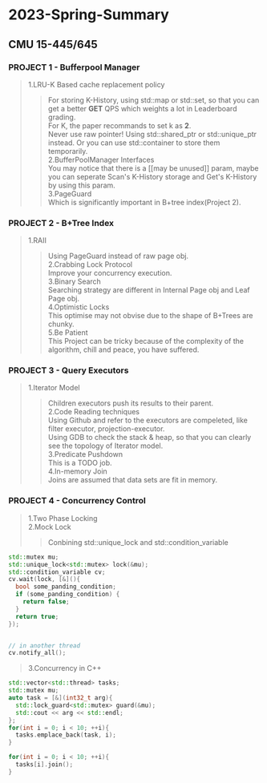 # 2023-Spring-Summary
## CMU 15-445/645
### PROJECT 1 - Bufferpool Manager
>1.LRU-K Based cache replacement policy  
>>For storing K-History, using std::map or std::set, so that you can get a better **GET** QPS which weights a lot in Leaderboard grading.  
>>For K, the paper recommands to set k as **2**.  
>>Never use raw pointer! Using std::shared_ptr or std::unique_ptr instead. Or you can use std::container to store them temporarily.  
>2.BufferPoolManager Interfaces  
>>You may notice that there is a [[may be unused]] param, maybe you can seperate Scan's K-History storage and Get's K-History by using this param.  
>3.PageGuard  
>>Which is significantly important in B+tree index(Project 2).  

### PROJECT 2 - B+Tree Index
>1.RAII  
>>Using PageGuard instead of raw page obj.  
>2.Crabbing Lock Protocol  
>>Improve your concurrency execution.  
>3.Binary Search  
>>Searching strategy are different in Internal Page obj and Leaf Page obj.  
>4.Optimistic Locks  
>>This optimise may not obvise due to the shape of B+Trees are chunky.  
>5.Be Patient  
>>This Project can be tricky because of the complexity of the algorithm, chill and peace, you have suffered.  

### PROJECT 3 - Query Executors
>1.Iterator Model  
>>Children executors push its results to their parent.  
>2.Code Reading techniques  
>>Using Github and refer to the executors are compeleted, like filter executor, projection-executor.  
>>Using GDB to check the stack & heap, so that you can clearly see the topology of Iterator model.  
>3.Predicate Pushdown  
>>This is a TODO job.  
>4.In-memory Join  
>>Joins are assumed that data sets are fit in memory.  

### PROJECT 4 - Concurrency Control
>1.Two Phase Locking  
>2.Mock Lock  
>>Conbining std::unique_lock and std::condition_variable  
```C++
std::mutex mu;
std::unique_lock<std::mutex> lock(&mu);
std::condition_variable cv;
cv.wait(lock, [&](){
  bool some_panding_condition;
  if (some_panding_condition) {
    return false;
  }
  return true;
});


// in another thread
cv.notify_all();
```
>3.Concurrency in C++
```C++
std::vector<std::thread> tasks;
std::mutex mu;
auto task = [&](int32_t arg){
  std::lock_guard<std::mutex> guard(&mu);
  std::cout << arg << std::endl;
};
for(int i = 0; i < 10; ++i){
  tasks.emplace_back(task, i);
}

for(int i = 0; i < 10; ++i){
  tasks[i].join();
}
```
